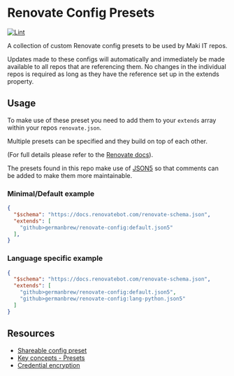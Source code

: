 # Renovate Config Presets

[![Lint](https://github.com/germanbrew/renovate-config/actions/workflows/lint.yaml/badge.svg)](https://github.com/germanbrew/renovate-config/actions/workflows/lint.yaml)

A collection of custom Renovate config presets to be used by Maki IT repos.

Updates made to these configs will automatically and immediately be made available to all repos that are referencing them. No changes in the individual repos is required as long as they have the reference set up in the extends property.

## Usage

To make use of these preset you need to add them to your `extends` array within your repos `renovate.json`.

Multiple presets can be specified and they build on top of each other.

(For full details please refer to the [Renovate docs](https://docs.renovatebot.com/config-presets/#how-to-use-preset-configs)).

The presets found in this repo make use of [JSON5](https://json5.org/) so that comments can be added to make them more maintainable.

### Minimal/Default example

```json
{
  "$schema": "https://docs.renovatebot.com/renovate-schema.json",
  "extends": [
    "github>germanbrew/renovate-config:default.json5"
  ],
}
```

### Language specific example

```json
{
  "$schema": "https://docs.renovatebot.com/renovate-schema.json",
  "extends": [
    "github>germanbrew/renovate-config:default.json5",
    "github>germanbrew/renovate-config:lang-python.json5"
  ]
}
```

## Resources

* [Shareable config preset](https://docs.renovatebot.com/config-presets/)
* [Key concepts - Presets](https://docs.renovatebot.com/key-concepts/presets/)
* [Credential encryption](https://app.renovatebot.com/encrypt)
